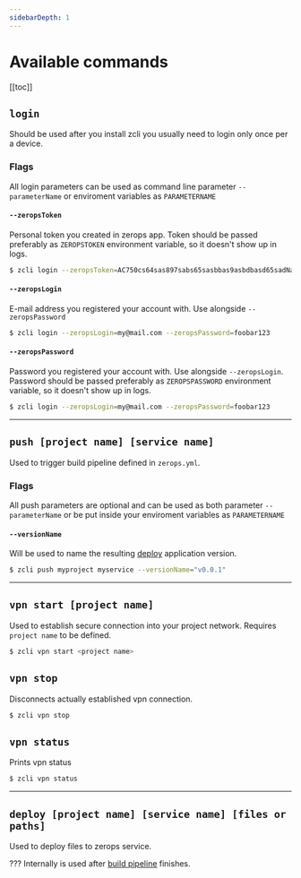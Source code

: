 ```yaml
---
sidebarDepth: 1
---
```


# Available commands

[[toc]]

## `login`

Should be used after you install zcli you usually need to login only once per a device.

### Flags

All login parameters can be used as command line parameter `--parameterName` or enviroment variables as `PARAMETERNAME`

#### `--zeropsToken`

Personal token you created in zerops app. Token should be passed preferably as `ZEROPSTOKEN` environment variable, so it doesn't show up in logs.

```bash
$ zcli login --zeropsToken=AC750cs64sas897sabs65sasbbas9asbdbasd65sadNa
```

#### `--zeropsLogin`

E-mail address you registered your account with. Use alongside `--zeropsPassword`

```bash
$ zcli login --zeropsLogin=my@mail.com --zeropsPassword=foobar123
```

#### `--zeropsPassword`

Password you registered your account with. Use alongside `--zeropsLogin`. Password should be passed preferably as `ZEROPSPASSWORD` environment variable, so it doesn't show up in logs.

```bash
$ zcli login --zeropsLogin=my@mail.com --zeropsPassword=foobar123
```

---

## `push [project name] [service name]`

Used to trigger build pipeline defined in `zerops.yml`.

### Flags

All push parameters are optional and can be used as both parameter `--parameterName` or be put inside your enviroment variables as `PARAMETERNAME`

#### `--versionName`

Will be used to name the resulting [deploy](/documentation/deploy/how-deploy-works.html) application version.

```bash
$ zcli push myproject myservice --versionName="v0.0.1"
```

---

## `vpn start [project name]`

Used to establish secure connection into your project network. Requires `project name` to be defined.

```bash
$ zcli vpn start <project name>
```

## `vpn stop`

Disconnects actually established vpn connection.

```bash
$ zcli vpn stop
```

## `vpn status`

Prints vpn status

```bash
$ zcli vpn status
```


---

## `deploy [project name] [service name] [files or paths]`

Used to deploy files to zerops service.
 
??? Internally is used after [build pipeline](/documentation/build/how-zerops-build-works.html) finishes.

